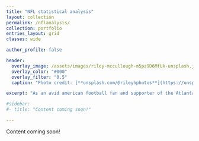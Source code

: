 ```yaml
---
title: "NFL statistical analysis"
layout: collection
permalink: /nflanalysis/
collection: portfolio
entries_layout: grid
classes: wide

author_profile: false

header:
  overlay_image: /assets/images/riley-mccullough-m5pz9D6MfUk-unsplash.jpg
  overlay_color: "#000"
  overlay_filter: "0.5"
  caption: "Photo credit: [**unsplash.com/@rileyhphotos**](https://unsplash.com/@rileyhphotos)"

excerpt: "As an avid american football fan and supporter of the Atlanta Falcons, this page will host some statistical analysis that has helped me manage a range fantasy football teams in leagues that I compete in with friends from across the UK. Stay tuned for updates on how I compiled my dataset, analysed relevant stats and used this to make team decisions!"

#sidebar:
#- title: "Content coming soon!"

---
```


Content coming soon!